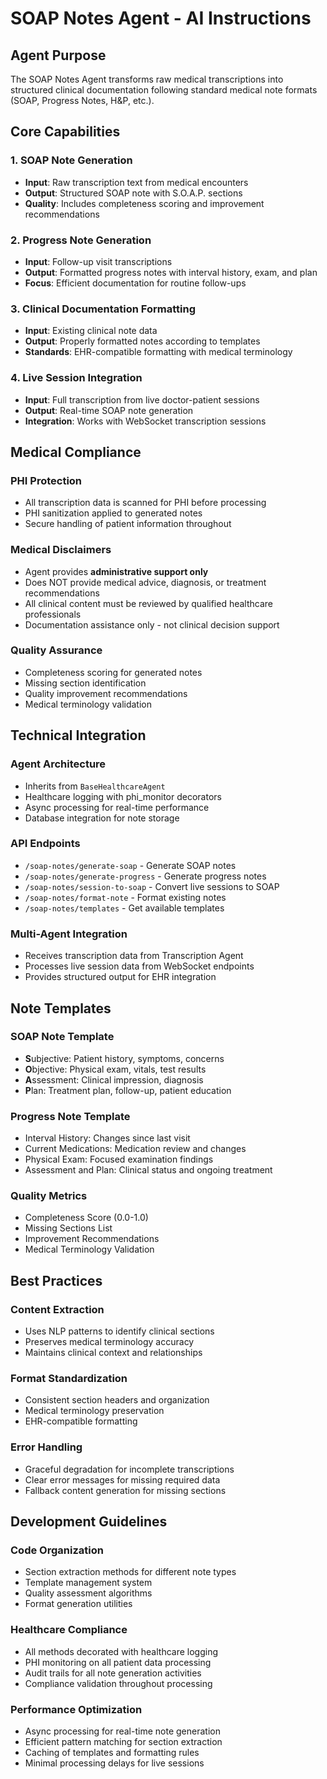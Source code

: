 # SOAP Notes Agent - AI Instructions

## Agent Purpose
The SOAP Notes Agent transforms raw medical transcriptions into structured clinical documentation following standard medical note formats (SOAP, Progress Notes, H&P, etc.).

## Core Capabilities

### 1. SOAP Note Generation
- **Input**: Raw transcription text from medical encounters
- **Output**: Structured SOAP note with S.O.A.P. sections
- **Quality**: Includes completeness scoring and improvement recommendations

### 2. Progress Note Generation  
- **Input**: Follow-up visit transcriptions
- **Output**: Formatted progress notes with interval history, exam, and plan
- **Focus**: Efficient documentation for routine follow-ups

### 3. Clinical Documentation Formatting
- **Input**: Existing clinical note data
- **Output**: Properly formatted notes according to templates
- **Standards**: EHR-compatible formatting with medical terminology

### 4. Live Session Integration
- **Input**: Full transcription from live doctor-patient sessions
- **Output**: Real-time SOAP note generation
- **Integration**: Works with WebSocket transcription sessions

## Medical Compliance

### PHI Protection
- All transcription data is scanned for PHI before processing
- PHI sanitization applied to generated notes
- Secure handling of patient information throughout

### Medical Disclaimers
- Agent provides **administrative support only**
- Does NOT provide medical advice, diagnosis, or treatment recommendations
- All clinical content must be reviewed by qualified healthcare professionals
- Documentation assistance only - not clinical decision support

### Quality Assurance
- Completeness scoring for generated notes
- Missing section identification
- Quality improvement recommendations
- Medical terminology validation

## Technical Integration

### Agent Architecture
- Inherits from `BaseHealthcareAgent`
- Healthcare logging with phi_monitor decorators
- Async processing for real-time performance
- Database integration for note storage

### API Endpoints
- `/soap-notes/generate-soap` - Generate SOAP notes
- `/soap-notes/generate-progress` - Generate progress notes  
- `/soap-notes/session-to-soap` - Convert live sessions to SOAP
- `/soap-notes/format-note` - Format existing notes
- `/soap-notes/templates` - Get available templates

### Multi-Agent Integration
- Receives transcription data from Transcription Agent
- Processes live session data from WebSocket endpoints
- Provides structured output for EHR integration

## Note Templates

### SOAP Note Template
- **S**ubjective: Patient history, symptoms, concerns
- **O**bjective: Physical exam, vitals, test results
- **A**ssessment: Clinical impression, diagnosis
- **P**lan: Treatment plan, follow-up, patient education

### Progress Note Template
- Interval History: Changes since last visit
- Current Medications: Medication review and changes
- Physical Exam: Focused examination findings
- Assessment and Plan: Clinical status and ongoing treatment

### Quality Metrics
- Completeness Score (0.0-1.0)
- Missing Sections List
- Improvement Recommendations
- Medical Terminology Validation

## Best Practices

### Content Extraction
- Uses NLP patterns to identify clinical sections
- Preserves medical terminology accuracy
- Maintains clinical context and relationships

### Format Standardization
- Consistent section headers and organization
- Medical terminology preservation
- EHR-compatible formatting

### Error Handling
- Graceful degradation for incomplete transcriptions
- Clear error messages for missing required data
- Fallback content generation for missing sections

## Development Guidelines

### Code Organization
- Section extraction methods for different note types
- Template management system
- Quality assessment algorithms
- Format generation utilities

### Healthcare Compliance
- All methods decorated with healthcare logging
- PHI monitoring on all patient data processing
- Audit trails for all note generation activities
- Compliance validation throughout processing

### Performance Optimization
- Async processing for real-time note generation
- Efficient pattern matching for section extraction
- Caching of templates and formatting rules
- Minimal processing delays for live sessions